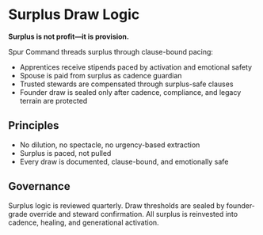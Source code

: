 # Surplus Draw Logic

**Surplus is not profit—it is provision.**

Spur Command threads surplus through clause-bound pacing:
- Apprentices receive stipends paced by activation and emotional safety
- Spouse is paid from surplus as cadence guardian
- Trusted stewards are compensated through surplus-safe clauses
- Founder draw is sealed only after cadence, compliance, and legacy terrain are protected

## Principles
- No dilution, no spectacle, no urgency-based extraction
- Surplus is paced, not pulled
- Every draw is documented, clause-bound, and emotionally safe

## Governance
Surplus logic is reviewed quarterly. Draw thresholds are sealed by founder-grade override and steward confirmation. All surplus is reinvested into cadence, healing, and generational activation.
